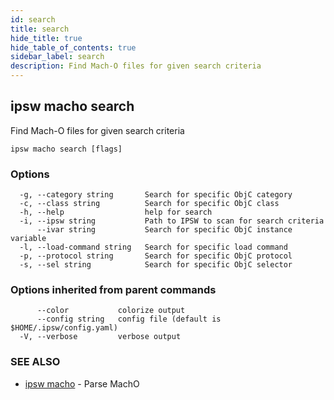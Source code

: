 ```yaml
---
id: search
title: search
hide_title: true
hide_table_of_contents: true
sidebar_label: search
description: Find Mach-O files for given search criteria
---
```

## ipsw macho search

Find Mach-O files for given search criteria

```
ipsw macho search [flags]
```

### Options

```
  -g, --category string       Search for specific ObjC category
  -c, --class string          Search for specific ObjC class
  -h, --help                  help for search
  -i, --ipsw string           Path to IPSW to scan for search criteria
      --ivar string           Search for specific ObjC instance variable
  -l, --load-command string   Search for specific load command
  -p, --protocol string       Search for specific ObjC protocol
  -s, --sel string            Search for specific ObjC selector
```

### Options inherited from parent commands

```
      --color           colorize output
      --config string   config file (default is $HOME/.ipsw/config.yaml)
  -V, --verbose         verbose output
```

### SEE ALSO

* [ipsw macho](/docs/cli/ipsw/macho)	 - Parse MachO

